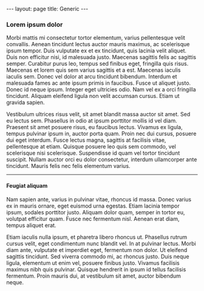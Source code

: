 --- layout: page title: Generic ---

### Lorem ipsum dolor

Morbi mattis mi consectetur tortor elementum, varius pellentesque velit
convallis. Aenean tincidunt lectus auctor mauris maximus, ac scelerisque
ipsum tempor. Duis vulputate ex et ex tincidunt, quis lacinia velit
aliquet. Duis non efficitur nisi, id malesuada justo. Maecenas sagittis
felis ac sagittis semper. Curabitur purus leo, tempus sed finibus eget,
fringilla quis risus. Maecenas et lorem quis sem varius sagittis et a
est. Maecenas iaculis iaculis sem. Donec vel dolor at arcu tincidunt
bibendum. Interdum et malesuada fames ac ante ipsum primis in faucibus.
Fusce ut aliquet justo. Donec id neque ipsum. Integer eget ultricies
odio. Nam vel ex a orci fringilla tincidunt. Aliquam eleifend ligula non
velit accumsan cursus. Etiam ut gravida sapien.

Vestibulum ultrices risus velit, sit amet blandit massa auctor sit amet.
Sed eu lectus sem. Phasellus in odio at ipsum porttitor mollis id vel
diam. Praesent sit amet posuere risus, eu faucibus lectus. Vivamus ex
ligula, tempus pulvinar ipsum in, auctor porta quam. Proin nec dui
cursus, posuere dui eget interdum. Fusce lectus magna, sagittis at
facilisis vitae, pellentesque at etiam. Quisque posuere leo quis sem
commodo, vel scelerisque nisi scelerisque. Suspendisse id quam vel
tortor tincidunt suscipit. Nullam auctor orci eu dolor consectetur,
interdum ullamcorper ante tincidunt. Mauris felis nec felis elementum
varius.

------------------------------------------------------------------------

#### Feugiat aliquam

Nam sapien ante, varius in pulvinar vitae, rhoncus id massa. Donec
varius ex in mauris ornare, eget euismod urna egestas. Etiam lacinia
tempor ipsum, sodales porttitor justo. Aliquam dolor quam, semper in
tortor eu, volutpat efficitur quam. Fusce nec fermentum nisl. Aenean
erat diam, tempus aliquet erat.

Etiam iaculis nulla ipsum, et pharetra libero rhoncus ut. Phasellus
rutrum cursus velit, eget condimentum nunc blandit vel. In at pulvinar
lectus. Morbi diam ante, vulputate et imperdiet eget, fermentum non
dolor. Ut eleifend sagittis tincidunt. Sed viverra commodo mi, ac
rhoncus justo. Duis neque ligula, elementum ut enim vel, posuere finibus
justo. Vivamus facilisis maximus nibh quis pulvinar. Quisque hendrerit
in ipsum id tellus facilisis fermentum. Proin mauris dui, at vestibulum
sit amet, auctor bibendum neque.

